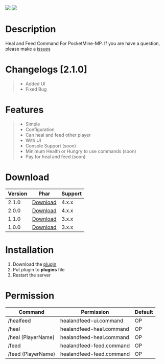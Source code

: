 [![](https://poggit.pmmp.io/shield.state/HealAndFeed)](https://poggit.pmmp.io/p/HealAndFeed) [![](https://poggit.pmmp.io/shield.dl.total/HealAndFeed)](https://poggit.pmmp.io/p/HealAndFeed)
# Description
Heal and Feed Command For PocketMine-MP. If you are have a question, please make a [issues](https://github.com/Kylan1940/HealAndFeed/issues/new)

# Changelogs [2.1.0]
>- Added UI
>- Fixed Bug

# Features
>- Simple
>- Configuration
>- Can heal and feed other player
>- With UI
>- Console Support (soon)
>- Minimum Health or Hungry to use commands (soon)
>- Pay for heal and feed (soon)

# Download
| Version | Phar | Support |
|---|---|---|
| 2.1.0 | [Download](https://github.com/Kylan1940/HealAndFeed/releases/download/2.1.0/HealAndFeed_v2.1.0.phar) |  4.x.x |
| 2.0.0 | [Download](https://github.com/Kylan1940/HealAndFeed/releases/download/2.0.0/HealAndFeed_v2.0.0.phar) |  4.x.x |
| 1.1.0 | [Download](https://github.com/Kylan1940/HealAndFeed/releases/download/1.1.0/HealAndFeed_v1.1.0.phar) |  3.x.x |
| 1.0.0 | [Download](https://github.com/Kylan1940/HealAndFeed/releases/download/1.0.0/HealAndFeed_v1.0.0.phar) |  3.x.x |

# Installation
1. Download the [plugin](https://github.com/Kylan1940/HealAndFeed/releases/download/2.1.0/HealAndFeed_v2.1.0.phar)
2. Put plugin to **plugins** file
3. Restart the server

# Permission
| Command | Permission | Default |
|---|---|---|
| /healfeed | healandfeed-ui.command | OP | 
| /heal | healandfeed-heal.command | OP |
| /heal (PlayerName) | healandfeed-heal.command | OP |
| /feed | healandfeed-feed.command | OP | 
| /feed (PlayerName) | healandfeed-feed.command | OP |